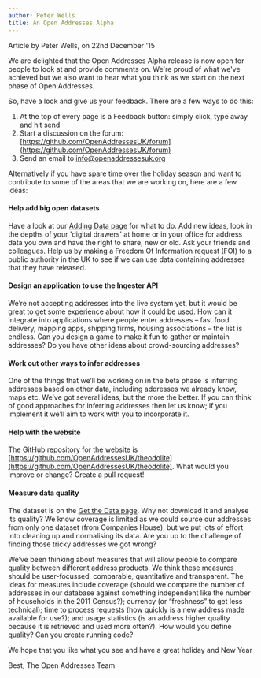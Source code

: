 ```yaml
---
author: Peter Wells
title: An Open Addresses Alpha
---
```


<div class="content-meta">Article by Peter Wells, on 22nd December '15</div>

We are delighted that the Open Addresses Alpha release is now open for people to look at and provide comments on. We're proud of what we've achieved but we also want to hear what you think as we start on the next phase of Open Addresses.

So, have a look and give us your feedback. There are a few ways to do this:

1) At the top of every page is a Feedback button: simply click, type away and hit send
2) Start a discussion on the forum: [https://github.com/OpenAddressesUK/forum](https://github.com/OpenAddressesUK/forum)
3) Send an email to [info@openaddressesuk.org](mailto:info@openaddressesuk.org)

Alternatively if you have spare time over the holiday season and want to contribute to some of the areas that we are working on, here are a few ideas:

#### Help add big open datasets 

Have a look at our [Adding Data page](http://alpha.openaddressesuk.org/about/addingdata) for what to do. Add new ideas, look in the depths of your 'digital drawers' at home or in your office for address data you own and have the right to share, new or old. Ask your friends and colleagues. Help us by making a Freedom Of Information request (FOI) to a public authority in the UK to see if we can use data containing addresses that they have released.

#### Design an application to use the Ingester API

We’re not accepting addresses into the live system yet, but it would be great to get some experience about how it could be used. How can it integrate into applications where people enter addresses – fast food delivery, mapping apps, shipping firms, housing associations – the list is endless. Can you design a game to make it fun to gather or maintain addresses? Do you have other ideas about crowd-sourcing addresses? 

#### Work out other ways to infer addresses

One of the things that we’ll be working on in the beta phase is inferring addresses based on other data, including addresses we already know, maps etc. We’ve got several ideas, but the more the better. If you can think of good approaches for inferring addresses then let us know; if you implement it we’ll aim to work with you to incorporate it.

#### Help with the website 

The GitHub repository for the website is [https://github.com/OpenAddressesUK/theodolite](https://github.com/OpenAddressesUK/theodolite). What would you improve or change? Create a pull request!

#### Measure data quality 

The dataset is on the [Get the Data page](http://alpha.openaddressesuk.org/data). Why not download it and analyse its quality? We know coverage is limited as we could source our addresses from only one dataset (from Companies House), but we put lots of effort into cleaning up and normalising its data. Are you up to the challenge of finding those tricky addresses we got wrong?

We’ve been thinking about measures that will allow people to compare quality between different address products. We think these measures should be user-focussed, comparable, quantitative and transparent. The ideas for measures include coverage (should we compare the number of addresses in our database  against something independent like the number of households in the 2011 Census?); currency (or “freshness” to get less technical); time to process requests (how quickly is a new address made available for use?); and usage statistics (is an address higher quality because it is retrieved and used more often?). How would you define quality? Can you create running code?


We hope that you like what you see and have a great holiday and New Year


Best,
The Open Addresses Team


